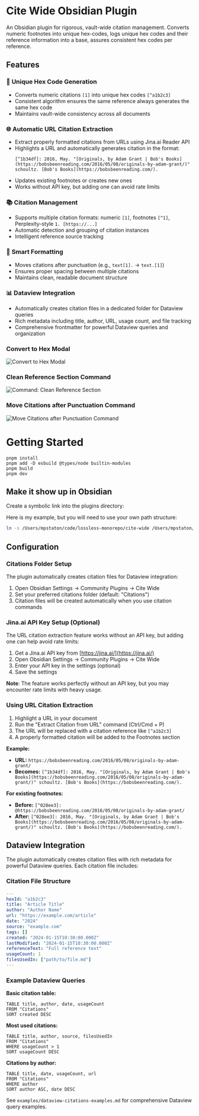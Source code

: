 # Cite Wide Obsidian Plugin

An Obsidian plugin for rigorous, vault-wide citation management. Converts numeric footnotes into unique hex-codes, logs unique hex codes and their reference information into a base, assures consistent hex codes per reference.

## Features

### 🔢 **Unique Hex Code Generation**
- Converts numeric citations `[1]` into unique hex codes `[^a1b2c3]`
- Consistent algorithm ensures the same reference always generates the same hex code
- Maintains vault-wide consistency across all documents

### 🌐 **Automatic URL Citation Extraction**
- Extract properly formatted citations from URLs using Jina.ai Reader API
- Highlights a URL and automatically generates citation in the format:
  ```
  [^1b34df]: 2016, May. "[Originals, by Adam Grant | Bob's Books](https://bobsbeenreading.com/2016/05/08/originals-by-adam-grant/)" schoultz. [Bob's Books](https://bobsbeenreading.com/).
  ```
- Updates existing footnotes or creates new ones
- Works without API key, but adding one can avoid rate limits

### 📚 **Citation Management**
- Supports multiple citation formats: numeric `[1]`, footnotes `[^1]`, Perplexity-style `1. [https://...]`
- Automatic detection and grouping of citation instances
- Intelligent reference source tracking

### 🎨 **Smart Formatting**
- Moves citations after punctuation (e.g., `text[1].` → `text.[1]`)
- Ensures proper spacing between multiple citations
- Maintains clean, readable document structure

### 📊 **Dataview Integration**
- Automatically creates citation files in a dedicated folder for Dataview queries
- Rich metadata including title, author, URL, usage count, and file tracking
- Comprehensive frontmatter for powerful Dataview queries and organization

### Convert to Hex Modal

![Convert to Hex Modal](https://i.imgur.com/dBMKnV7.gif)

### Clean Reference Section Command

![Command: Clean Reference Section](https://i.imgur.com/usdcU1p.gif)

### Move Citations after Punctuation Command

![Move Citations after Punctuation Command](https://i.imgur.com/xbzDnPT.gif)


# Getting Started

```
pnpm install
pnpm add -D esbuild @types/node builtin-modules
pnpm build
pnpm dev
```

## Make it show up in Obsidian

Create a symbolic link into the plugins directory:

Here is my example, but you will need to use your own path structure:
```bash
ln -s /Users/mpstaton/code/lossless-monorepo/cite-wide /Users/mpstaton/content-md/lossless/.obsidian/plugins/cite-wide
```

## Configuration

### Citations Folder Setup

The plugin automatically creates citation files for Dataview integration:

1. Open Obsidian Settings → Community Plugins → Cite Wide
2. Set your preferred citations folder (default: "Citations")
3. Citation files will be created automatically when you use citation commands

### Jina.ai API Key Setup (Optional)

The URL citation extraction feature works without an API key, but adding one can help avoid rate limits:

1. Get a Jina.ai API key from [https://jina.ai/](https://jina.ai/)
2. Open Obsidian Settings → Community Plugins → Cite Wide
3. Enter your API key in the settings (optional)
4. Save the settings

**Note**: The feature works perfectly without an API key, but you may encounter rate limits with heavy usage.

### Using URL Citation Extraction

1. Highlight a URL in your document
2. Run the "Extract Citation from URL" command (Ctrl/Cmd + P)
3. The URL will be replaced with a citation reference like `[^a1b2c3]`
4. A properly formatted citation will be added to the Footnotes section

**Example:**
- **URL:** `https://bobsbeenreading.com/2016/05/08/originals-by-adam-grant/`
- **Becomes:** `[^1b34df]: 2016, May. "[Originals, by Adam Grant | Bob's Books](https://bobsbeenreading.com/2016/05/08/originals-by-adam-grant/)" schoultz. [Bob's Books](https://bobsbeenreading.com/).`

**For existing footnotes:**
- **Before:** `[^028ee3]: @https://bobsbeenreading.com/2016/05/08/originals-by-adam-grant/`
- **After:** `[^028ee3]: 2016, May. "[Originals, by Adam Grant | Bob's Books](https://bobsbeenreading.com/2016/05/08/originals-by-adam-grant/)" schoultz. [Bob's Books](https://bobsbeenreading.com/).`

## Dataview Integration

The plugin automatically creates citation files with rich metadata for powerful Dataview queries. Each citation file includes:

### Citation File Structure
```yaml
---
hexId: "a1b2c3"
title: "Article Title"
author: "Author Name"
url: "https://example.com/article"
date: "2024"
source: "example.com"
tags: []
created: "2024-01-15T10:30:00.000Z"
lastModified: "2024-01-15T10:30:00.000Z"
referenceText: "Full reference text"
usageCount: 1
filesUsedIn: ["path/to/file.md"]
---
```

### Example Dataview Queries

**Basic citation table:**
```dataview
TABLE title, author, date, usageCount
FROM "Citations"
SORT created DESC
```

**Most used citations:**
```dataview
TABLE title, author, source, filesUsedIn
FROM "Citations"
WHERE usageCount > 1
SORT usageCount DESC
```

**Citations by author:**
```dataview
TABLE title, date, usageCount, url
FROM "Citations"
WHERE author
SORT author ASC, date DESC
```

See `examples/dataview-citations-examples.md` for comprehensive Dataview query examples.




